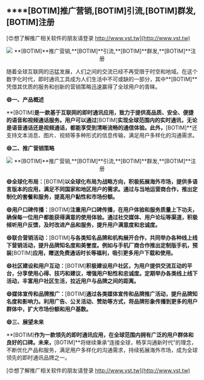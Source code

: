 ## ****[BOTIM]**推广营销,**[BOTIM]**引流,**[BOTIM]**群发,**[BOTIM]**注册**

[😍想了解推广相关软件的朋友请登录 http://www.vst.tw](http://www.vst.tw)

 <center><img src="https://vst.tw/MP4/tuiguang/png/7.png" alt="**[BOTIM]**推广营销,**[BOTIM]**引流,**[BOTIM]**群发,**[BOTIM]**注册"></center>

随着全球互联网的迅猛发展，人们之间的交流已经不再受限于时空和地域。在这个数字化时代，即时通讯工具成为人们生活中不可或缺的一部分，其中**[BOTIM]**凭借其优质的服务和创新的营销策略迅速赢得了全球用户的青睐。

**😄一、产品概述**

**[BOTIM]**是一款基于互联网的即时通讯应用，致力于提供高品质、安全、便捷的语音和视频通话服务。用户可以通过**[BOTIM]**实现全球范围内的实时通讯，无论是语音通话还是视频通话，都能享受到清晰流畅的通信体验。此外，**[BOTIM]**还支持文本消息、图片、视频等多种形式的信息传输，满足用户多样化的沟通需求。

**😄二、推广营销策略**

 <center><img src="https://vst.tw/MP4/tuiguang/png/0.png" alt="**[BOTIM]**推广营销,**[BOTIM]**引流,**[BOTIM]**群发,**[BOTIM]**注册"></center>

**😄全球化布局：**[BOTIM]**以全球化布局为战略方向，积极拓展海外市场，提供多语言版本的应用，满足不同国家和地区用户的需求。通过与当地运营商合作，推出定制化的套餐和服务，提高用户黏性和市场份额。**

**😄用户口碑传播：**[BOTIM]**注重用户口碑传播，在用户体验和服务质量上下功夫，确保每一位用户都能获得满意的使用体验。通过社交媒体、用户论坛等渠道，积极倾听用户反馈，及时改进产品和服务，提升用户满意度和忠诚度。**

**😄联合营销活动：**[BOTIM]**与各类知名品牌和机构展开合作，共同举办各种线上线下营销活动，提升品牌知名度和美誉度。例如与手机厂商合作推出定制版手机，预装**[BOTIM]**应用，赠送免费通话时长等福利，吸引更多用户下载和使用。**

**😄社区建设和用户互动：**[BOTIM]**积极建设用户社区，为用户提供交流互动的平台，分享使用心得、技巧和建议，增强用户粘性和忠诚度。定期举办各类线上线下活动，丰富用户社区生活，拉近用户与品牌之间的距离。**

**😄媒体宣传和品牌推广：**[BOTIM]**通过各类媒体宣传和品牌推广活动，提升品牌知名度和影响力。利用广告、公关活动、赞助等方式，将品牌形象传播到更多的用户群体中，扩大市场份额和用户基数。**

**😄三、展望未来**

**[BOTIM]**作为一款领先的即时通讯应用，在全球范围内拥有广泛的用户群体和良好的口碑。未来，**[BOTIM]**将继续秉承“连接全球，畅享沟通新时代”的理念，不断优化产品和服务，满足用户多样化的沟通需求，持续拓展海外市场，成为全球领先的即时通讯品牌之一。

[😍想了解推广相关软件的朋友请登录 http://www.vst.tw](http://www.vst.tw)



